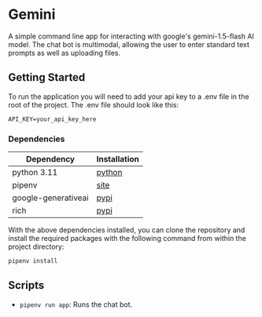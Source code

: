 # Gemini

A simple command line app for interacting with google's gemini-1.5-flash AI
model. The chat bot is multimodal, allowing the user to enter standard text
prompts as well as uploading files.

## Getting Started

To run the application you will need to add your api key to a .env file in the
root of the project. The .env file should look like this:

```.env
API_KEY=your_api_key_here
```

### Dependencies

| Dependency          | Installation                                                    |
| ------------------- | --------------------------------------------------------------- |
| python 3.11         | [python](https://www.python.org/downloads/release/python-3110/) |
| pipenv              | [site](https://pipenv.pypa.io/en/latest/)                       |
| google-generativeai | [pypi](https://pypi.org/project/google-generativeai/)           |
| rich                | [pypi](https://pypi.org/project/rich/)                          |

With the above dependencies installed, you can clone the repository and install
the required packages with the following command from within the project
directory:

```bash
pipenv install
```

## Scripts

- `pipenv run app`: Runs the chat bot.
